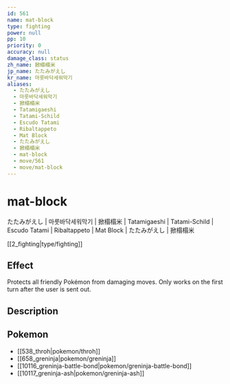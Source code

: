```yaml
---
id: 561
name: mat-block
type: fighting
power: null
pp: 10
priority: 0
accuracy: null
damage_class: status
zh_name: 掀榻榻米
jp_name: たたみがえし
kr_name: 마룻바닥세워막기
aliases:
  - たたみがえし
  - 마룻바닥세워막기
  - 掀榻榻米
  - Tatamigaeshi
  - Tatami-Schild
  - Escudo Tatami
  - Ribaltappeto
  - Mat Block
  - たたみがえし
  - 掀榻榻米
  - mat-block
  - move/561
  - move/mat-block
---
```

# mat-block
    
たたみがえし | 마룻바닥세워막기 | 掀榻榻米 | Tatamigaeshi | Tatami-Schild | Escudo Tatami | Ribaltappeto | Mat Block | たたみがえし | 掀榻榻米

[[2_fighting|type/fighting]]

## Effect

Protects all friendly Pokémon from damaging moves.  Only works on the first turn after the user is sent out.

## Description



## Pokemon

- [[538_throh|pokemon/throh]]
- [[658_greninja|pokemon/greninja]]
- [[10116_greninja-battle-bond|pokemon/greninja-battle-bond]]
- [[10117_greninja-ash|pokemon/greninja-ash]]


